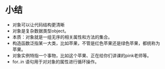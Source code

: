 # 小结 

* 对象可以让代码结构更清晰
* 对象是复杂数据类型object。
* 本质：对象就是一组无序的相关属性和方法的集合。
* 构造函数泛指某一大类，比如苹果，不管是红色苹果还是绿色苹果，都统称为苹果。
* 对象实例特指一个事物，比如这个苹果、正在给你们讲课的pink老师等。
* for..in 语句用于对对象的属性进行循环操作。